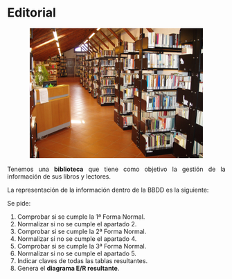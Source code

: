 <div align="justify">

# Editorial

<div align="center">
<img src="img/biblioteca.png" width="400px"/>
</div>

Tenemos una __biblioteca__ que tiene como objetivo la gestión de la información de sus libros y lectores.

La representación de la información dentro de la BBDD es la siguiente:

<!-- 
 | Código | Episodio | Nombre  Serie | Villanos | Fecha  Estreno | Ratings | 
 |-----|-----|-----|-----|-----|-----|
 | 100 | 01 | Batman | Gatubela,Doomsday | 2014 | 5.9,8.1,4.3 | 
 | 100 | 02 | Batman | Gatubela,Doomsday | 2014 | 7.1,9,3.5 | 
 | 100 | 03 | Batman | Gatubela,Doomsday | 2014 | 5.9,8.1,4.3 | 
 | 200 | 01 | Batman | Gatubela,Doomsday | 2015 | 3.5,7.8,7.1 | 
 | 200 | 02 | Batman | Gatubela,Doomsday | 2015 | 7.8,7.1 | 
 | 300 | 01 | Superman | Doomsday,Lex Luthor | 2013 | 5.9,8.1,4.3 | 
 | 300 | 02 | Superman | Doomsday,Lex Luthor | 2014 | 3.5,7.8,7.1 | 
 | 300 | 03 | Superman | Doomsday,Lex Luthor | 2015 | 4.5 | 
 | 300 | 04 | Superman | Doomsday,Lex Luthor | 2015 | 5.9,4.3 | 
 | 400 | 01 | El | Capitán América | Lex Luthor,Gatubela | 2013 | 4.3,9 | 
 | 400 | 02 | El | Capitán América | Lex Luthor,Gatubela | 2014 | 9.5,4.3,6.7 | 

-->

Se pide:

1. Comprobar si se cumple la 1ª Forma Normal.
2. Normalizar si no se cumple el apartado 2.
3. Comprobar si se cumple la 2ª Forma Normal.
4. Normalizar si no se cumple el apartado 4.
5. Comprobar si se cumple la 3ª Forma Normal.
6. Normalizar si no se cumple el apartado 5.
7. Indicar claves de todas las tablas resultantes.
9. Genera el __diagrama E/R resultante__.